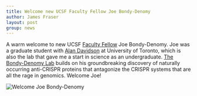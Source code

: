 ```yaml
---
title: Welcome new UCSF Faculty Fellow Joe Bondy-Denomy
author: James Fraser
layout: post
group: news
---
```


A warm welcome to new UCSF [Faculty Fellow](http://fellows.ucsf.edu) Joe Bondy-Denomy. Joe was a graduate student with [Alan Davidson](http://individual.utoronto.ca/davidsonlab/Davidson_Lab/Home.html) at University of Toronto, which is also the lab that gave me a start in science as an undergraduate. [The Bondy-Denomy Lab](http://bondydenomylab.ucsf.edu) builds on his groundbreaking discovery of naturally occurring anti-CRISPR proteins that antagonize the CRISPR systems that are all the rage in genomics. Welcome Joe!

<img src="https://pbs.twimg.com/media/CE2HFl5VEAASYxs.jpg" alt="Welcome Joe Bondy-Denomy" class="img-responsive">


<!-- Content goes here in the markdown format. The page title should be saved as Year-Month-Day-Title.md in the _posts folder when draft is complete to publish -->

